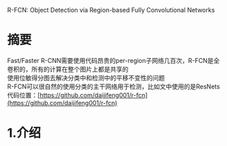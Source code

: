 R-FCN: Object Detection via Region-based Fully Convolutional Networks
# 摘要 #
Fast/Faster R-CNN需要使用代码昂贵的per-region子网络几百次，R-FCN是全卷积的，所有的计算在整个图片上都是共享的  
使用位敏得分图去解决分类中和检测中的平移不变性的问题  
R-FCN可以很自然的使用分类的主干网络用于检测，比如文中使用的是ResNets  
代码位置：[https://github.com/daijifeng001/r-fcn](https://github.com/daijifeng001/r-fcn)   
# 1.介绍 #
